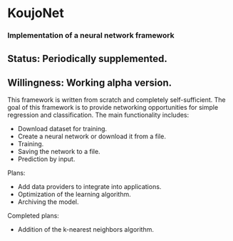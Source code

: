 # KoujoNet
### Implementation of a neural network framework


## Status:  Periodically supplemented.

## Willingness: Working alpha version.

This framework is written from scratch and completely self-sufficient. The goal of this framework is to provide networking opportunities for simple regression and classification.
The main functionality includes:
- Download dataset for training.
- Create a neural network or download it from a file.
- Training.
- Saving the network to a file.
- Prediction by input.

Plans:
- Add data providers to integrate into applications.
- Optimization of the learning algorithm.
- Archiving the model.


Completed plans:

- Addition of the k-nearest neighbors algorithm.
